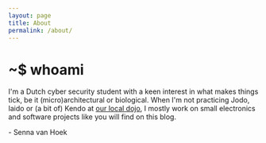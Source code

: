 ```yaml
---
layout: page
title: About
permalink: /about/
---
```


# ~$ whoami
I'm a Dutch cyber security student with a keen interest in what makes things tick, be it (micro)architectural or biological.
When I'm not practicing Jodo, Iaido or (a bit of) Kendo at [our local dojo](https://www.kendokai-higashi.nl/), I mostly work on small electronics and software projects like you will find on this blog.

\- Senna van Hoek
